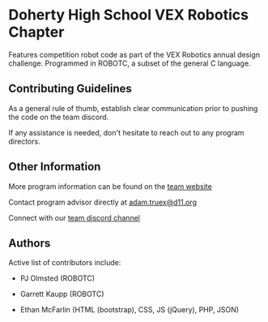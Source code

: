 # Doherty High School VEX Robotics Chapter

Features competition robot code as part of the VEX Robotics annual design challenge. Programmed in ROBOTC, a subset of the general C language.

## Contributing Guidelines

As a general rule of thumb, establish clear communication prior to pushing the code on the team discord.

If any assistance is needed, don't hesitate to reach out to any program directors.

## Other Information


More program information can be found on the [team website](https://doherty-tsa.github.io/)



Contact program advisor directly at adam.truex@d11.org



Connect with our [team discord channel](https://discord.gg/qvPxhN) 

## Authors



Active list of contributors include:

 

 - PJ Olmsted (ROBOTC)
  
 

 - Garrett Kaupp (ROBOTC)
 
 
 
 - Ethan McFarlin (HTML (bootstrap), CSS, JS (jQuery), PHP, JSON)
